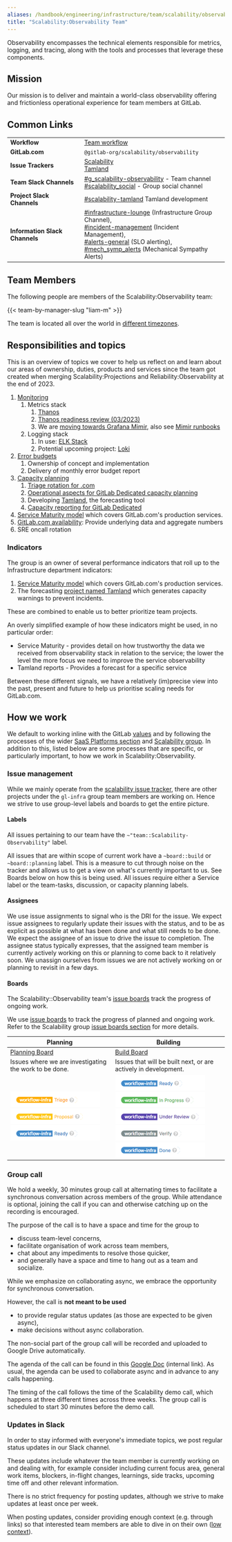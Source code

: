```yaml
---
aliases: /handbook/engineering/infrastructure/team/scalability/observability.html
title: "Scalability:Observability Team"
---
```


Observability encompasses the technical elements responsible for metrics, logging, and tracing, along with the tools and processes that leverage these components.

## Mission

Our mission is to deliver and maintain a world-class observability offering and frictionless operational experience for team members at GitLab.


## Common Links

|                                |                                                                                                                                                                                                                                                                                                                                                                                                                                |
|--------------------------------|--------------------------------------------------------------------------------------------------------------------------------------------------------------------------------------------------------------------------------------------------------------------------------------------------------------------------------------------------------------------------------------------------------------------------------|
| **Workflow**                   | [Team workflow](/handbook/engineering/infrastructure/team/scalability/#how-we-work)                                                                                                                                                                                                                                                                                                                                            |
| **GitLab.com**                 | `@gitlab-org/scalability/observability`                                                                                                                                                                                                                                                                                                                                                                                        |
| **Issue Trackers**             | [Scalability](https://gitlab.com/gitlab-com/gl-infra/scalability) <br/> [Tamland](https://gitlab.com/gitlab-com/gl-infra/tamland/-/issues)                                                                                                                                                                                                                                                                                        |
| **Team Slack Channels**        | [#g_scalability-observability](https://gitlab.slack.com/archives/g_scalability-observability) - Team channel<br/> [#scalability_social](https://gitlab.slack.com/archives/g_scalability_social) - Group social channel                                                                                                                                                                                                         |
| **Project Slack Channels**     | [#scalability-tamland](https://gitlab.enterprise.slack.com/archives/C05JU82BJQH) Tamland development <br/> |
| **Information Slack Channels** | [#infrastructure-lounge](https://gitlab.slack.com/archives/infrastructure-lounge) (Infrastructure Group Channel), <br/>[#incident-management](https://gitlab.slack.com/archives/incident-management) (Incident Management),  <br/>[#alerts-general](https://gitlab.slack.com/archives/alerts-general) (SLO alerting), <br/>[#mech_symp_alerts](https://gitlab.slack.com/archives/mech_symp_alerts) (Mechanical Sympathy Alerts) |

## Team Members

The following people are members of the Scalability:Observability team:

{{< team-by-manager-slug "liam-m" >}}

The team is located all over the world in [different timezones](https://timezonewizard.com/p4-6e9).

## Responsibilities and topics

This is an overview of topics we cover to help us reflect on and learn about our areas of ownership, duties, products and services since the team got created when merging Scalability:Projections and Reliability:Observability at the end of 2023.

1. [Monitoring](https://gitlab.com/gitlab-com/runbooks/blob/e00eeb59937a9043c5db04314a35acb05c4e9288/docs/monitoring/README.md#L1)
   1. Metrics stack
      1. [Thanos](https://gitlab.com/gitlab-com/runbooks/blob/e00eeb59937a9043c5db04314a35acb05c4e9288/docs/thanos/README.md#L1)
      1. [Thanos readiness review (03/2023)](https://gitlab.com/gitlab-com/gl-infra/readiness/-/blob/master/thanos/overview.md)
      1. We are [moving towards Grafana Mimir](https://gitlab.com/groups/gitlab-com/gl-infra/-/epics/1107), also see [Mimir runbooks](https://gitlab.com/gitlab-com/runbooks/blob/e00eeb59937a9043c5db04314a35acb05c4e9288/docs/mimir/README.md#L1)
   1. Logging stack
      1. In use: [ELK Stack](https://gitlab.com/gitlab-com/runbooks/blob/e00eeb59937a9043c5db04314a35acb05c4e9288/docs/logging/README.md#L1)
      1. Potential upcoming project: [Loki](https://gitlab.com/gitlab-com/runbooks/blob/e00eeb59937a9043c5db04314a35acb05c4e9288/docs/loki/README.md#L1)
1. [Error budgets](/handbook/engineering/infrastructure/team/scalability/observability/error_budgets.html)
   1. Ownership of concept and implementation
   1. Delivery of monthly error budget report
1. [Capacity planning](/handbook/engineering/infrastructure/team/scalability/observability/capacity_planning.html)
   1. [Triage rotation for .com](/handbook/engineering/infrastructure/capacity-planning/#gitlabcom-capacity-planning)
   1. [Operational aspects for GitLab Dedicated capacity planning](https://docs.gitlab.com/ee/architecture/blueprints/capacity_planning/)
   1. Developing [Tamland](https://gitlab.com/gitlab-com/gl-infra/tamland), the forecasting tool
   1. [Capacity reporting for GitLab Dedicated](https://gitlab.com/gitlab-com/gl-infra/capacity-planning-trackers/gitlab-dedicated)
1. [Service Maturity model][service maturity model] which covers GitLab.com's production services.
1. [GitLab.com availability](/handbook/engineering/monitoring/): Provide underlying data and aggregate numbers
1. SRE oncall rotation

### Indicators

The group is an owner of several performance indicators that roll up to the Infrastructure department indicators:

1. [Service Maturity model][service maturity model] which covers GitLab.com's production services.
1. The forecasting [project named Tamland](/handbook/engineering/infrastructure/team/scalability/observability/tamland.html) which generates capacity warnings to prevent incidents.

These are combined to enable us to better prioritize team projects.

An overly simplified example of how these indicators might be used, in no particular order:

* Service Maturity - provides detail on how trustworthy the data we received from observability stack in relation to the service; the lower the level the more focus we need to improve the service observability
* Tamland reports - Provides a forecast for a specific service

Between these different signals, we have a relatively (im)precise view into the past, present and future to help us prioritise scaling needs for GitLab.com.

[service maturity model]: /handbook/engineering/infrastructure/service-maturity-model/

## How we work

We default to working inline with the GitLab [values](/handbook/values/) and by following the processes of the wider [SaaS Platforms section](/handbook/engineering/infrastructure/platforms/project-management/) and [Scalability group](/handbook/engineering/infrastructure/team/scalability/#how-we-work). In addition to this, listed below are some processes that are specific, or particularly important, to how we work in Scalability:Observability.


### Issue management

While we mainly operate from the [scalability issue tracker](https://gitlab.com/gitlab-com/gl-infra/scalability/-/issues), there are other projects under the `gl-infra` group team members are working on.
Hence we strive to use group-level labels and boards to get the entire picture.

#### Labels

All issues pertaining to our team have the `~"team::Scalability-Observability"` label.

All issues that are within scope of current work have a `~board::build` or `~board::planning` label.
This is a measure to cut through noise on the tracker and allows us to get a view on what's currently important to us.
See Boards below on how this is being used.
All issues require either a Service label or the team-tasks, discussion, or capacity planning labels.

#### Assignees

We use issue assignments to signal who is the DRI for the issue.
We expect issue assignees to regularly update their issues with the status, and to be as explicit as possible at what has been done and what still needs to be done.
We expect the assignee of an issue to drive the issue to completion.
The assignee status typically expresses, that the assigned team member is currently actively working on this or planning to come back to it relatively soon.
We unassign ourselves from issues we are not actively working on or planning to revisit in a few days.

#### Boards

The Scalability::Observability team's [issue boards](https://gitlab.com/gitlab-com/gl-infra/scalability/-/boards/) track the progress of ongoing work.

We use [issue boards](https://gitlab.com/gitlab-com/gl-infra/scalability/-/boards/) to track the progress of planned and ongoing work.
Refer to the Scalability group [issue boards section](/handbook/engineering/infrastructure/team/scalability/#issue-boards) for more details.

| **Planning** | **Building**|
|--------------|-------------|
| [Planning Board](https://gitlab.com/groups/gitlab-com/gl-infra/-/boards/7339171) | [Build Board](https://gitlab.com/groups/gitlab-com/gl-infra/-/boards/7339070) |
| Issues where we are investigating the work to be done. | Issues that will be built next, or are actively in development. |
| ![Triage](../img/label-triage.png)    <br/>![Proposal](../img/label-proposal.png) <br/>![Ready](../img/label-ready.png) | ![Ready](../img/label-ready.png) <br/>![In Progress](../img/label-in_progress.png) <br/>![Under Review](../img/label-under_review.png) <br/>![Verify](../img/label-verify.png) <br/>![Done](../img/label-done.png)|


### Group call

We hold a weekly, 30 minutes group call at alternating times to facilitate a synchronous conversation across members of the group.
While attendance is optional, joining the call if you can and otherwise catching up on the recording is encouraged.

The purpose of the call is to have a space and time for the group to
* discuss team-level concerns,
* facilitate organisation of work across team members,
* chat about any impediments to resolve those quicker,
* and generally have a space and time to hang out as a team and socialize.

While we emphasize on collaborating async, we embrace the opportunity for synchronous conversation.

However, the call is **not meant to be used**
* to provide regular status updates (as those are expected to be given async),
* make decisions without async collaboration.

The non-social part of the group call will be recorded and uploaded to Google Drive automatically.

The agenda of the call can be found in this [Google Doc](https://docs.google.com/document/d/1i59l3MwUcLo74CzZGxwF29DHzkhk8mpHgrz26zyb4WY) (internal link).
As usual, the agenda can be used to collaborate async and in advance to any calls happening.

The timing of the call follows the time of the Scalability demo call, which happens at three different times across three weeks.
The group call is scheduled to start 30 minutes before the demo call.

### Updates in Slack

In order to stay informed with everyone's immediate topics, we post regular status updates in our Slack channel.

These updates include whatever the team member is currently working on and dealing with, for example consider including current focus area, general work items, blockers, in-flight changes, learnings, side tracks, upcoming time off and other relevant information.

There is no strict frequency for posting updates, although we strive to make updates at least once per week.

When posting updates, consider providing enough context (e.g. through links) so that interested team members are able to dive in on their own ([low context](/handbook/communication/#top-tips-and-best-practices)).
